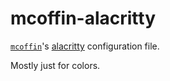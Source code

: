 # mcoffin-alacritty

[`mcoffin`](https://github.com/mcoffin)'s [alacritty](https://github.com/jwilm/alacritty) configuration file.

Mostly just for colors.
